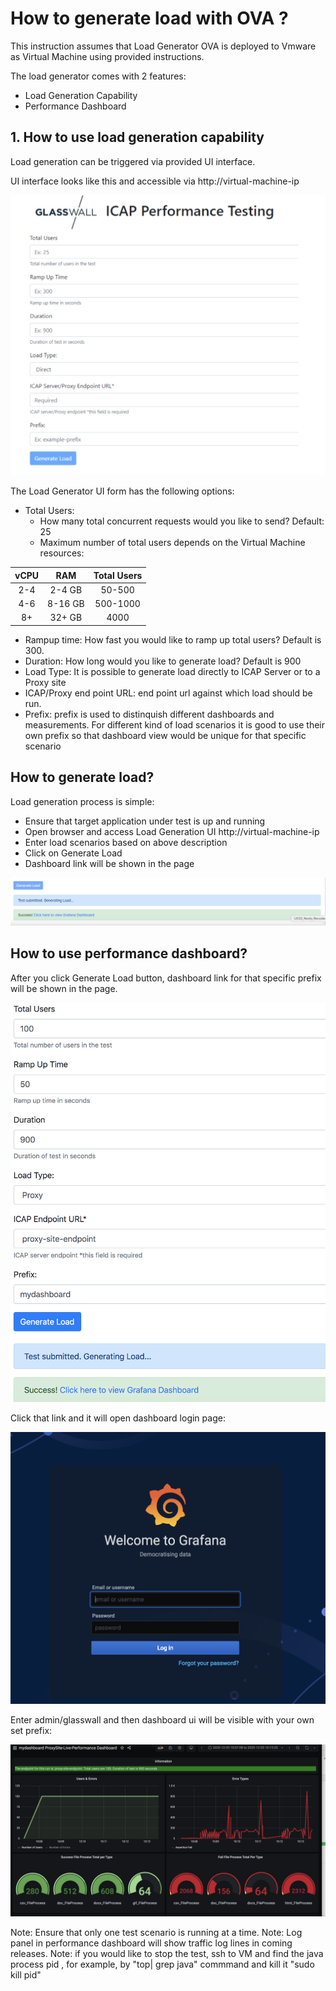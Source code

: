 # How to generate load with OVA ?

This instruction assumes that Load Generator OVA is deployed to Vmware as Virtual Machine using provided instructions.

The load generator comes with 2 features:

- Load Generation Capability
- Performance Dashboard


## 1. How to use load generation capability

Load generation can be triggered via provided UI interface.

UI interface looks like this and accessible via http://virtual-machine-ip

![vm_load_vision](img/Load-Generator-UI.png)

The Load Generator UI form has the following options:

- Total Users: 
    - How many total concurrent requests would you like to send? Default: 25
    - Maximum number of total users depends on the Virtual Machine resources:

| vCPU     | RAM | Total Users    | 
| :----:   | :----:   |    :----: |
| 2-4      | 2-4 GB     | 50-500   |
| 4-6  | 8-16  GB      | 500-1000| 
| 8+ | 32+  GB      | 4000| 

- Rampup time: How fast you would like to ramp up total users? Default is 300.
- Duration: How long would you like to generate load? Default is 900
- Load Type: It is possible to generate load directly to ICAP Server or to a Proxy site
- ICAP/Proxy end point URL: end point url against which load should be run.
- Prefix: prefix is used to distinquish different dashboards and measurements. For different kind of load scenarios it is good to use their own prefix so that dashboard view would be unique for that specific scenario

## How to generate load?

Load generation process is simple:

- Ensure that target application under test is up and running
- Open browser and access Load Generation UI http://virtual-machine-ip
- Enter load scenarios based on above description
- Click on Generate Load
- Dashboard link will be shown in the page

![vm_load_vision](img/Dashboard-Link.png)

## How to use performance dashboard?

After you click Generate Load button, dashboard link for that specific prefix will be shown in the page.

![vm_load_vision](img/Load-generator-sample.png)

Click that link and it will open dashboard login page:

![vm_load_vision](img/Grafana-login.png)

Enter admin/glasswall and then dashboard ui will be visible with your own set prefix:

![vm_load_vision](img/Dashboard-sample.png)

Note: Ensure that only one test scenario is running at a time. 
Note: Log panel in performance dashboard will show traffic log lines in coming releases.
Note: if you would like to stop the test, ssh to VM and find the java process pid , for example, by "top| grep java" commmand and kill it "sudo kill pid"

